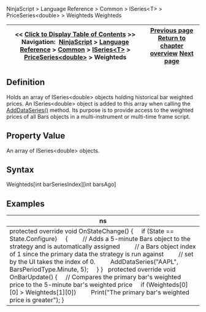 ﻿
NinjaScript \> Language Reference \> Common \> ISeries\<T\> \> PriceSeries\<double\> \> Weighteds
Weighteds

| \<\< [Click to Display Table of Contents](weighteds.md) \>\> **Navigation:**     [NinjaScript](ninjascript-1.md) \> [Language Reference](language_reference_wip-1.md) \> [Common](common-1.md) \> [ISeries\<T\>](iseriest-1.md) \> [PriceSeries\<double\>](priceseries-1.md) \> Weighteds | [Previous page](weighted-1.md) [Return to chapter overview](priceseries-1.md) [Next page](timeseries-1.md) |
| --- | --- |

## Definition
Holds an array of ISeries\<double\> objects holding historical bar weighted prices. An ISeries\<double\> object is added to this array when calling the [AddDataSeries()](adddataseries-1.md) method. Its purpose is to provide access to the weighted prices of all Bars objects in a multi\-instrument or multi\-time frame script. 
 
## Property Value
An array of ISeries\<double\> objects.
 
## Syntax
Weighteds\[int barSeriesIndex]\[int barsAgo]
 
## 
## Examples
| ns |
| --- |
| protected override void OnStateChange()  {       if (State \=\= State.Configure)      {          // Adds a 5\-minute Bars object to the strategy and is automatically assigned          // a Bars object index of 1 since the primary data the strategy is run against          // set by the UI takes the index of 0\.          AddDataSeries("AAPL", BarsPeriodType.Minute, 5);      } }    protected override void OnBarUpdate()  {       // Compares the primary bar's weighted price to the 5\-minute bar's weighted price       if (Weighteds\[0]\[0] \> Weighteds\[1]\[0])           Print("The primary bar's weighted price is greater");  } |


